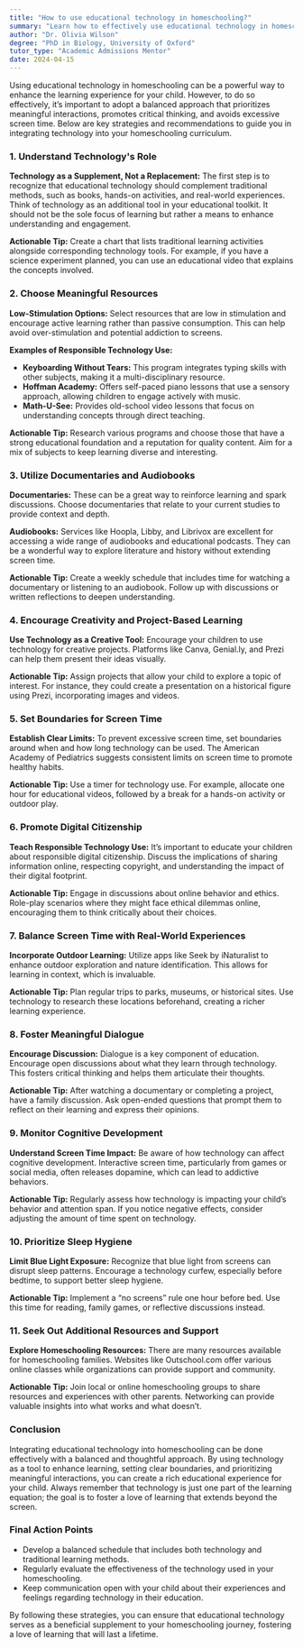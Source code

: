 ```yaml
---
title: "How to use educational technology in homeschooling?"
summary: "Learn how to effectively use educational technology in homeschooling by balancing screen time with meaningful interactions and traditional methods."
author: "Dr. Olivia Wilson"
degree: "PhD in Biology, University of Oxford"
tutor_type: "Academic Admissions Mentor"
date: 2024-04-15
---
```


Using educational technology in homeschooling can be a powerful way to enhance the learning experience for your child. However, to do so effectively, it’s important to adopt a balanced approach that prioritizes meaningful interactions, promotes critical thinking, and avoids excessive screen time. Below are key strategies and recommendations to guide you in integrating technology into your homeschooling curriculum.

### 1. Understand Technology's Role

**Technology as a Supplement, Not a Replacement:**
The first step is to recognize that educational technology should complement traditional methods, such as books, hands-on activities, and real-world experiences. Think of technology as an additional tool in your educational toolkit. It should not be the sole focus of learning but rather a means to enhance understanding and engagement.

**Actionable Tip:** Create a chart that lists traditional learning activities alongside corresponding technology tools. For example, if you have a science experiment planned, you can use an educational video that explains the concepts involved.

### 2. Choose Meaningful Resources

**Low-Stimulation Options:**
Select resources that are low in stimulation and encourage active learning rather than passive consumption. This can help avoid over-stimulation and potential addiction to screens.

**Examples of Responsible Technology Use:**
- **Keyboarding Without Tears:** This program integrates typing skills with other subjects, making it a multi-disciplinary resource.
- **Hoffman Academy:** Offers self-paced piano lessons that use a sensory approach, allowing children to engage actively with music.
- **Math-U-See:** Provides old-school video lessons that focus on understanding concepts through direct teaching.

**Actionable Tip:** Research various programs and choose those that have a strong educational foundation and a reputation for quality content. Aim for a mix of subjects to keep learning diverse and interesting.

### 3. Utilize Documentaries and Audiobooks

**Documentaries:** These can be a great way to reinforce learning and spark discussions. Choose documentaries that relate to your current studies to provide context and depth.

**Audiobooks:** Services like Hoopla, Libby, and Librivox are excellent for accessing a wide range of audiobooks and educational podcasts. They can be a wonderful way to explore literature and history without extending screen time.

**Actionable Tip:** Create a weekly schedule that includes time for watching a documentary or listening to an audiobook. Follow up with discussions or written reflections to deepen understanding.

### 4. Encourage Creativity and Project-Based Learning

**Use Technology as a Creative Tool:**
Encourage your children to use technology for creative projects. Platforms like Canva, Genial.ly, and Prezi can help them present their ideas visually.

**Actionable Tip:** Assign projects that allow your child to explore a topic of interest. For instance, they could create a presentation on a historical figure using Prezi, incorporating images and videos.

### 5. Set Boundaries for Screen Time

**Establish Clear Limits:**
To prevent excessive screen time, set boundaries around when and how long technology can be used. The American Academy of Pediatrics suggests consistent limits on screen time to promote healthy habits.

**Actionable Tip:** Use a timer for technology use. For example, allocate one hour for educational videos, followed by a break for a hands-on activity or outdoor play.

### 6. Promote Digital Citizenship

**Teach Responsible Technology Use:**
It’s important to educate your children about responsible digital citizenship. Discuss the implications of sharing information online, respecting copyright, and understanding the impact of their digital footprint.

**Actionable Tip:** Engage in discussions about online behavior and ethics. Role-play scenarios where they might face ethical dilemmas online, encouraging them to think critically about their choices.

### 7. Balance Screen Time with Real-World Experiences

**Incorporate Outdoor Learning:**
Utilize apps like Seek by iNaturalist to enhance outdoor exploration and nature identification. This allows for learning in context, which is invaluable.

**Actionable Tip:** Plan regular trips to parks, museums, or historical sites. Use technology to research these locations beforehand, creating a richer learning experience.

### 8. Foster Meaningful Dialogue

**Encourage Discussion:**
Dialogue is a key component of education. Encourage open discussions about what they learn through technology. This fosters critical thinking and helps them articulate their thoughts.

**Actionable Tip:** After watching a documentary or completing a project, have a family discussion. Ask open-ended questions that prompt them to reflect on their learning and express their opinions.

### 9. Monitor Cognitive Development

**Understand Screen Time Impact:**
Be aware of how technology can affect cognitive development. Interactive screen time, particularly from games or social media, often releases dopamine, which can lead to addictive behaviors.

**Actionable Tip:** Regularly assess how technology is impacting your child’s behavior and attention span. If you notice negative effects, consider adjusting the amount of time spent on technology.

### 10. Prioritize Sleep Hygiene

**Limit Blue Light Exposure:**
Recognize that blue light from screens can disrupt sleep patterns. Encourage a technology curfew, especially before bedtime, to support better sleep hygiene.

**Actionable Tip:** Implement a “no screens” rule one hour before bed. Use this time for reading, family games, or reflective discussions instead.

### 11. Seek Out Additional Resources and Support

**Explore Homeschooling Resources:**
There are many resources available for homeschooling families. Websites like Outschool.com offer various online classes while organizations can provide support and community.

**Actionable Tip:** Join local or online homeschooling groups to share resources and experiences with other parents. Networking can provide valuable insights into what works and what doesn’t.

### Conclusion

Integrating educational technology into homeschooling can be done effectively with a balanced and thoughtful approach. By using technology as a tool to enhance learning, setting clear boundaries, and prioritizing meaningful interactions, you can create a rich educational experience for your child. Always remember that technology is just one part of the learning equation; the goal is to foster a love of learning that extends beyond the screen. 

### Final Action Points
- Develop a balanced schedule that includes both technology and traditional learning methods.
- Regularly evaluate the effectiveness of the technology used in your homeschooling.
- Keep communication open with your child about their experiences and feelings regarding technology in their education.

By following these strategies, you can ensure that educational technology serves as a beneficial supplement to your homeschooling journey, fostering a love of learning that will last a lifetime.
    